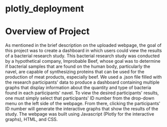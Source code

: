 # plotly_deployment

# Overview of Project
As mentioned in the brief description on the uploaded webpage, the goal of this project was to create a dashboard in which users could view the results of a bacterial research study.  This bacterial research study was conducted by a hypothetical company, Improbable Beef, whose goal was to determine if bacterial samples that are found on the human body, particularly the navel, are capable of synthesizing proteins that can be used for the production of meat products, especially beef.  We used a .json file filled with the research participants' data to produce a dashboard containing multiple graphs that display information about the quantity and type of bacteria found in each participants' navel.  To view the desired participants' results, one must simply select that participants' ID number from the drop-down menu on the left side of the webpage.  From there, clicking the participants' ID number will generate the interactive graphs that show the results of the study.  The webpage was built using Javascript (Plotly for the interactive graphs), HTML, and CSS.
